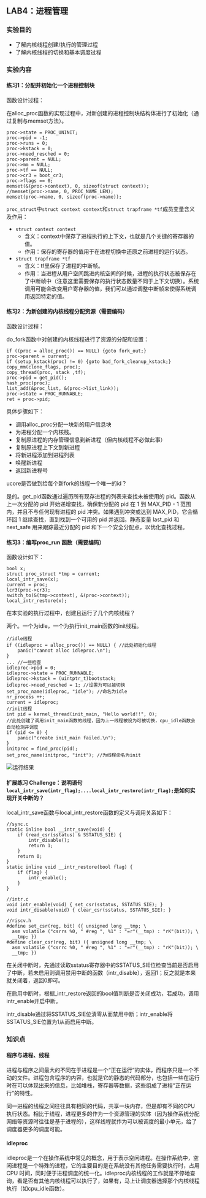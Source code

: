 ## LAB4：进程管理
### 实验目的
- 了解内核线程创建/执行的管理过程
- 了解内核线程的切换和基本调度过程

### 实验内容
#### 练习1：分配并初始化一个进程控制块
函数设计过程：

在alloc_proc函数的实现过程中，对新创建的进程控制块结构体进行了初始化（通过复制与memset方法）。
```
proc->state = PROC_UNINIT;
proc->pid = -1;
proc->runs = 0;
proc->kstack = 0;
proc->need_resched = 0;
proc->parent = NULL;
proc->mm = NULL;
proc->tf == NULL;
proc->cr3 = boot_cr3;
proc->flags == 0;
memset(&(proc->context), 0, sizeof(struct context));
//memset(proc->name, 0, PROC_NAME_LEN);
memset(proc->name, 0, sizeof(proc->name));
```
`proc_struct`中`struct context context`和`struct trapframe *tf`成员变量含义及作用：
- `struct context context`
    - 含义：context中保存了进程执行的上下文，也就是几个关键的寄存器的值。
    - 作用：保存的寄存器的值用于在进程切换中还原之前进程的运行状态。
- `struct trapframe *tf`
    - 含义：tf里保存了进程的中断帧。
    - 作用：当进程从用户空间跳进内核空间的时候，进程的执行状态被保存在了中断帧中（注意这里需要保存的执行状态数量不同于上下文切换）。系统调用可能会改变用户寄存器的值，我们可以通过调整中断帧来使得系统调用返回特定的值。

#### 练习2：为新创建的内核线程分配资源（需要编码）
函数设计过程：

do_fork函数中对创建的内核线程进行了资源的分配和设置：
```
if ((proc = alloc_proc()) == NULL) {goto fork_out;}
proc->parent = current;
if (setup_kstack(proc) != 0) {goto bad_fork_cleanup_kstack;}
copy_mm(clone_flags, proc);
copy_thread(proc, stack ,tf);
proc->pid = get_pid();
hash_proc(proc);
list_add(&proc_list, &(proc->list_link));
proc->state = PROC_RUNNABLE;
ret = proc->pid;
```
具体步骤如下：
- 调用alloc_proc分配一块新的用户信息块
- 为进程分配一个内核栈。
- 复制原进程的内存管理信息到新进程（但内核线程不必做此事）
- 复制原进程上下文到新进程
- 将新进程添加到进程列表
- 唤醒新进程
- 返回新进程号

ucore是否做到给每个新fork的线程一个唯一的id？

是的。get_pid函数通过遍历所有现存进程的列表来查找未被使用的 pid。函数从上一次分配的 pid 开始递增查找，确保新分配的 pid 在 1 到 MAX_PID - 1 范围内，并且不与任何现有进程的 pid 冲突。如果遇到冲突或达到 MAX_PID，它会循环回 1 继续查找，直到找到一个可用的 pid 并返回。静态变量 last_pid 和 next_safe 用来跟踪最近分配的 pid 和下一个安全分配点，以优化查找过程。

#### 练习3：编写proc_run 函数（需要编码）
函数设计如下：
```
bool x;
struct proc_struct *tmp = current;
local_intr_save(x);
current = proc;
lcr3(proc->cr3);
switch_to(&(tmp->context), &(proc->context));
local_intr_restore(x);
```

在本实验的执行过程中，创建且运行了几个内核线程？

两个。一个为idle，一个为执行init_main函数的init线程。
```
//idle线程
if ((idleproc = alloc_proc()) == NULL) { //此处初始化线程
    panic("cannot alloc idleproc.\n");
}
... //一些检查
idleproc->pid = 0;
idleproc->state = PROC_RUNNABLE;
idleproc->kstack = (uintptr_t)bootstack;
idleproc->need_resched = 1; //设置为可以被切换
set_proc_name(idleproc, "idle"); //命名为idle
nr_process ++;
current = idleproc;
//init线程
int pid = kernel_thread(init_main, "Hello world!!", 0); 
//此处创建了调用init_main函数的线程，因为上一线程被设为可被切换，cpu_idle函数会自动检测并调度
if (pid <= 0) {
    panic("create init_main failed.\n");
}
initproc = find_proc(pid);
set_proc_name(initproc, "init"); //为线程命名为init

```

![运行结果](./result.png)

#### 扩展练习 Challenge：说明语句`local_intr_save(intr_flag);....local_intr_restore(intr_flag);`是如何实现开关中断的？
local_intr_save函数与local_intr_restore函数的定义与调用关系如下：
```
//sync.c
static inline bool __intr_save(void) {
    if (read_csr(sstatus) & SSTATUS_SIE) {
        intr_disable();
        return 1;
    }
    return 0;
}
static inline void __intr_restore(bool flag) {
    if (flag) {
        intr_enable();
    }
}

//intr.c
void intr_enable(void) { set_csr(sstatus, SSTATUS_SIE); }
void intr_disable(void) { clear_csr(sstatus, SSTATUS_SIE); }

//riscv.h
#define set_csr(reg, bit) ({ unsigned long __tmp; \
  asm volatile ("csrrs %0, " #reg ", %1" : "=r"(__tmp) : "rK"(bit)); \
  __tmp; })
#define clear_csr(reg, bit) ({ unsigned long __tmp; \
  asm volatile ("csrrc %0, " #reg ", %1" : "=r"(__tmp) : "rK"(bit)); \
  __tmp; })
```
在关闭中断时，先通过读取sstatus寄存器中的SSTATUS_SIE位检查当前是否启用了中断，若未启用则调用禁用中断的函数（intr_disable），返回1；反之就是本来就关闭着，返回0即可。

在启用中断时，根据_intr_restore返回的bool值判断是否关闭成功，若成功，调用intr_enable开启中断。

intr_disable通过将SSTATUS_SIE位清零从而禁用中断；intr_enable将SSTATUS_SIE位置为1从而启用中断。

### 知识点
#### 程序与进程、线程
进程与程序之间最大的不同在于进程是一个“正在运行”的实体，而程序只是一个不动的文件。进程包含程序的内容，也就是它的静态的代码部分，也包括一些在运行时在可以体现出来的信息，比如堆栈，寄存器等数据，这些组成了进程“正在运行”的特性。

同一进程的线程之间往往具有相同的代码，共享一块内存，但是却有不同的CPU执行状态。相比于线程，进程更多的作为一个资源管理的实体（因为操作系统分配网络等资源时往往是基于进程的），这样线程就作为可以被调度的最小单元，给了调度器更多的调度可能。

#### idleproc
idleproc是一个在操作系统中常见的概念，用于表示空闲进程。在操作系统中，空闲进程是一个特殊的进程，它的主要目的是在系统没有其他任务需要执行时，占用 CPU 时间，同时便于进程调度的统一化。idleproc内核线程的工作就是不停地查询，看是否有其他内核线程可以执行了，如果有，马上让调度器选择那个内核线程执行（如cpu_idle函数）。